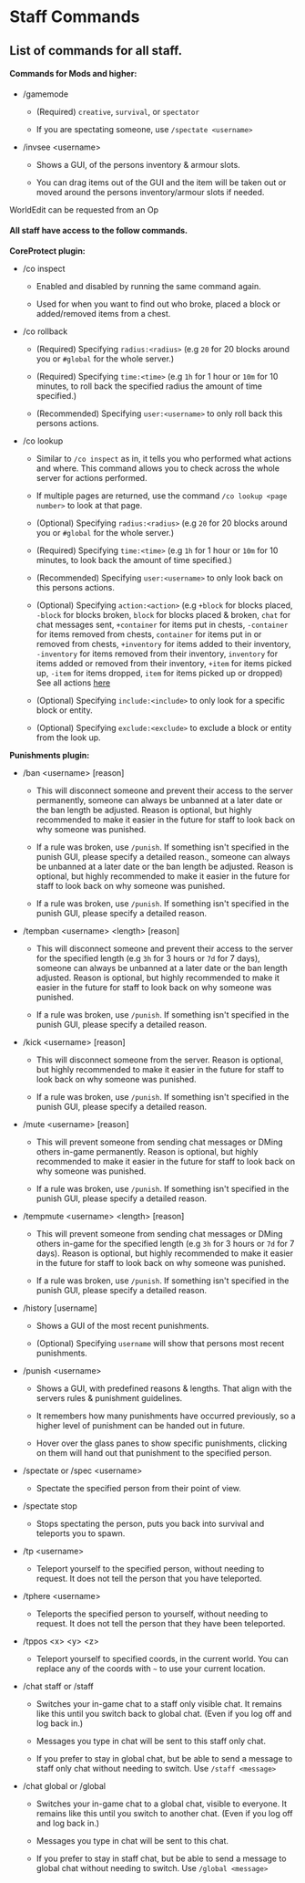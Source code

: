 # Staff Commands

## List of commands for all staff.

#### Commands for Mods and higher:

- /gamemode&#x20;

  - (Required) `creative`, `survival`, or `spectator`

  - If you are spectating someone, use `/spectate <username>`

- /invsee \<username>

  - Shows a GUI, of the persons inventory & armour slots.

  - You can drag items out of the GUI and the item will be taken out or moved around the persons inventory/armour slots if needed.



WorldEdit can be requested from an Op



#### All staff have access to the follow commands.



**CoreProtect plugin:**

- /co inspect

  - Enabled and disabled by running the same command again.

  - Used for when you want to find out who broke, placed a block or added/removed items from a chest.

- /co rollback

  - (Required) Specifying `radius:<radius>` (e.g `20` for 20 blocks around you or `#global` for the whole server.)

  - (Required) Specifying `time:<time>` (e.g `1h` for 1 hour or `10m` for 10 minutes, to roll back the specified radius the amount of time specified.)

  - (Recommended) Specifying `user:<username>` to only roll back this persons actions.

- /co lookup&#x20;

  - Similar to `/co inspect` as in, it tells you who performed what actions and where. This command allows you to check across the whole server for actions performed.

  - If multiple pages are returned, use the command `/co lookup <page number>` to look at that page.

  - (Optional) Specifying `radius:<radius>` (e.g `20` for 20 blocks around you or `#global` for the whole server.)

  - (Required) Specifying `time:<time>` (e.g `1h` for 1 hour or `10m` for 10 minutes, to look back the amount of time specified.)

  - (Recommended) Specifying `user:<username>` to only look back on this persons actions.

  - (Optional) Specifying `action:<action>` (e.g `+block` for blocks placed, `-block` for blocks broken, `block` for blocks placed & broken, `chat` for chat messages sent, `+container` for items put in chests, `-container` for items removed from chests, `container` for items put in or removed from chests, `+inventory` for items added to their inventory, `-inventory` for items removed from their inventory, `inventory` for items added or removed from their inventory, `+item` for items picked up, `-item` for items dropped, `item` for items picked up or dropped) See all actions [here](https://docs.coreprotect.net/commands/#aaction)

  - (Optional) Specifying `include:<include>` to only look for a specific block or entity.

  - (Optional) Specifying `exclude:<exclude>` to exclude a block or entity from the look up.




**Punishments plugin:**

- /ban \<username> \[reason]

  - This will disconnect someone and prevent their access to the server permanently, someone can always be unbanned at a later date or the ban length be adjusted. Reason is optional, but highly recommended to make it easier in the future for staff to look back on why someone was punished.

  - If a rule was broken, use `/punish`. If something isn't specified in the punish GUI, please specify a detailed reason., someone can always be unbanned at a later date or the ban length be adjusted. Reason is optional, but highly recommended to make it easier in the future for staff to look back on why someone was punished.

  - If a rule was broken, use `/punish`. If something isn't specified in the punish GUI, please specify a detailed reason.

- /tempban \<username> \<length> \[reason]

  - This will disconnect someone and prevent their access to the server for the specified length (e.g `3h` for 3 hours or `7d` for 7 days), someone can always be unbanned at a later date or the ban length adjusted. Reason is optional, but highly recommended to make it easier in the future for staff to look back on why someone was punished.

  - If a rule was broken, use `/punish`. If something isn't specified in the punish GUI, please specify a detailed reason.

- /kick \<username> \[reason]

  - This will disconnect someone from the server. Reason is optional, but highly recommended to make it easier in the future for staff to look back on why someone was punished.

  - If a rule was broken, use `/punish`. If something isn't specified in the punish GUI, please specify a detailed reason.

- /mute \<username> \[reason]

  - This will prevent someone from sending chat messages or DMing others in-game permanently. Reason is optional, but highly recommended to make it easier in the future for staff to look back on why someone was punished.

  - If a rule was broken, use `/punish`. If something isn't specified in the punish GUI, please specify a detailed reason.

- /tempmute \<username> \<length> \[reason]

  - This will prevent someone from sending chat messages or DMing others in-game for the specified length (e.g `3h` for 3 hours or `7d` for 7 days). Reason is optional, but highly recommended to make it easier in the future for staff to look back on why someone was punished.

  - If a rule was broken, use `/punish`. If something isn't specified in the punish GUI, please specify a detailed reason.

- /history \[username]

  - Shows a GUI of the most recent punishments.

  - (Optional) Specifying `username` will show that persons most recent punishments.

- /punish \<username>

  - Shows a GUI, with predefined reasons & lengths. That align with the servers rules & punishment guidelines.

  - It remembers how many punishments have occurred previously, so a higher level of punishment can be handed out in future.&#x20;

  - Hover over the glass panes to show specific punishments, clicking on them will hand out that punishment to the specified person.






- /spectate or /spec \<username>

  - Spectate the specified person from their point of view.

- /spectate stop

  - Stops spectating the person, puts you back into survival and teleports you to spawn.




- /tp \<username>

  - Teleport yourself to the specified person, without needing to request. It does not tell the person that you have teleported.

- /tphere \<username>

  - Teleports the specified person to yourself, without needing to request. It does not tell the person that they have been teleported.

- /tppos \<x> \<y> \<z>

  - Teleport yourself to specified coords, in the current world. You can replace any of the coords with `~` to use your current location.

- /chat staff or /staff&#x20;

  - Switches your in-game chat to a staff only visible chat. It remains like this until you switch back to global chat. (Even if you log off and log back in.)

  - Messages you type in chat will be sent to this staff only chat.

  - If you prefer to stay in global chat, but be able to send a message to staff only chat without needing to switch. Use `/staff <message>`

- /chat global or /global&#x20;

  - Switches your in-game chat to a global chat, visible to everyone. It remains like this until you switch to another chat. (Even if you log off and log back in.)

  - Messages you type in chat will be sent to this chat.

  - If you prefer to stay in staff chat, but be able to send a message to global chat without needing to switch. Use `/global <message>`
 

